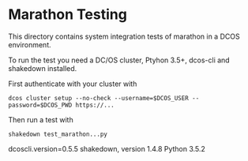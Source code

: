 # Marathon Testing

This directory contains system integration tests of marathon in a DCOS environment.

To run the test you need a DC/OS cluster, Ptyhon 3.5+, dcos-cli and shakedown installed.

First authenticate with your cluster with

```
dcos cluster setup --no-check --username=$DCOS_USER --password=$DCOS_PWD https://...
```

Then run a test with

```
shakedown test_marathon...py
```


dcoscli.version=0.5.5
shakedown, version 1.4.8
    Python 3.5.2

